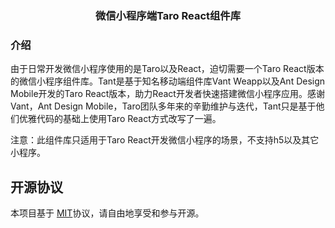 <h3 align="center">微信小程序端Taro React组件库</h3>

### 介绍

由于日常开发微信小程序使用的是Taro以及React，迫切需要一个Taro React版本的微信小程序组件库。Tant是基于知名移动端组件库Vant Weapp以及Ant Design Mobile开发的Taro React版本，助力React开发者快速搭建微信小程序应用。感谢Vant，Ant Design Mobile，Taro团队多年来的辛勤维护与迭代，Tant只是基于他们优雅代码的基础上使用Taro React方式改写了一遍。

注意：此组件库只适用于Taro React开发微信小程序的场景，不支持h5以及其它小程序。

## 开源协议

本项目基于 [MIT](https://zh.wikipedia.org/wiki/MIT%E8%A8%B1%E5%8F%AF%E8%AD%89)协议，请自由地享受和参与开源。


